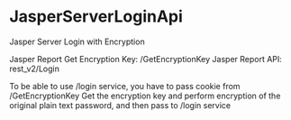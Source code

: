 # JasperServerLoginApi
Jasper Server Login with Encryption

Jasper Report Get Encryption Key: <jasper server context>/GetEncryptionKey
Jasper Report API: rest_v2/Login

To be able to use /login service, you have to pass cookie from /GetEncryptionKey
Get the encryption key and perform encryption of the original plain text password, and then pass to /login service
